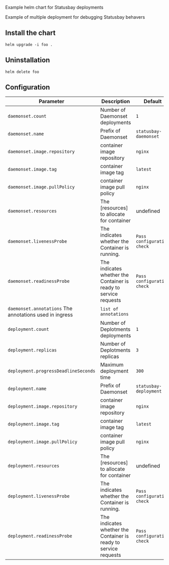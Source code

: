 Example helm chart for Statusbay deployments

Example of multiple deployment for debugging Statusbay behavers

## Install the chart

```
helm upgrade -i foo .
```

## Uninstallation
```
helm delete foo
```

## Configuration
Parameter | Description | Default
--- | --- | ---
`daemonset.count` | Number of Daemonset deployments | `1`
`daemonset.name` | Prefix of Daemonset | `statusbay-daemonset`
`daemonset.image.repository` | container image repository | `nginx`
`daemonset.image.tag` | container image tag | `latest`
`daemonset.image.pullPolicy` | container image pull policy | `nginx`
`daemonset.resources` | The [resources] to allocate for container | undefined
`daemonset.livenessProbe` | The indicates whether the Container is running. | `Pass configuration check`
`daemonset.readinessProbe` | The indicates whether the Container is ready to service requests | `Pass configuration check`
`daemonset.annotations` The annotations used in ingress | `list of annotations`
`deployment.count` | Number of Deplotments deployments | `1`
`deployment.replicas` | Number of Deplotments replicas | `3`
`deployment.progressDeadlineSeconds` | Maximum deployment time | `300`
`deployment.name` | Prefix of Daemonset | `statusbay-deployment`
`deployment.image.repository` | container image repository | `nginx`
`deployment.image.tag` | container image tag | `latest`
`deployment.image.pullPolicy` | container image pull policy | `nginx`
`deployment.resources` | The [resources] to allocate for container | undefined
`deployment.livenessProbe` | The indicates whether the Container is running. | `Pass configuration check`
`deployment.readinessProbe` | The indicates whether the Container is ready to service requests | `Pass configuration check`